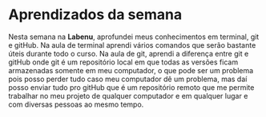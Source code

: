 # Aprendizados da semana

Nesta semana na **Labenu**, aprofundei meus conhecimentos em terminal, git e gitHub. Na aula de terminal aprendi vários comandos que serão bastante úteis durante todo o curso. Na aula de git, aprendi a diferença entre git e gitHub onde git é um repositório local em que todas as versões ficam armazenadas somente em meu computador, o que pode ser um problema pois posso perder tudo caso meu computador dê um problema, mas daí posso enviar tudo pro gitHub que é um repositório remoto que me permite trabalhar no meu projeto de qualquer computador e em qualquer lugar e com diversas pessoas ao mesmo tempo.